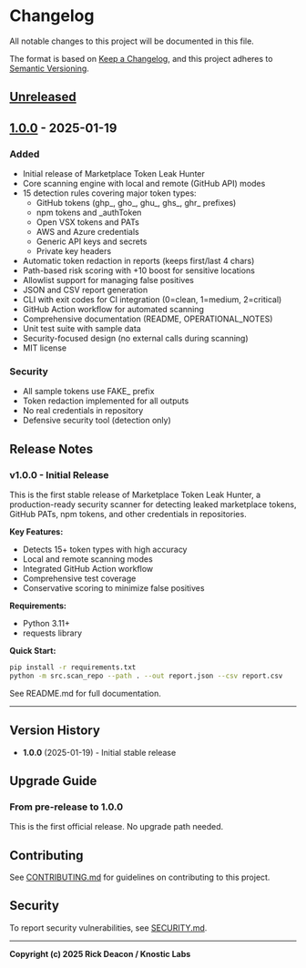 # Changelog

All notable changes to this project will be documented in this file.

The format is based on [Keep a Changelog](https://keepachangelog.com/en/1.0.0/),
and this project adheres to [Semantic Versioning](https://semver.org/spec/v2.0.0.html).

## [Unreleased]

## [1.0.0] - 2025-01-19

### Added
- Initial release of Marketplace Token Leak Hunter
- Core scanning engine with local and remote (GitHub API) modes
- 15 detection rules covering major token types:
  - GitHub tokens (ghp_, gho_, ghu_, ghs_, ghr_ prefixes)
  - npm tokens and _authToken
  - Open VSX tokens and PATs
  - AWS and Azure credentials
  - Generic API keys and secrets
  - Private key headers
- Automatic token redaction in reports (keeps first/last 4 chars)
- Path-based risk scoring with +10 boost for sensitive locations
- Allowlist support for managing false positives
- JSON and CSV report generation
- CLI with exit codes for CI integration (0=clean, 1=medium, 2=critical)
- GitHub Action workflow for automated scanning
- Comprehensive documentation (README, OPERATIONAL_NOTES)
- Unit test suite with sample data
- Security-focused design (no external calls during scanning)
- MIT license

### Security
- All sample tokens use FAKE_ prefix
- Token redaction implemented for all outputs
- No real credentials in repository
- Defensive security tool (detection only)

## Release Notes

### v1.0.0 - Initial Release

This is the first stable release of Marketplace Token Leak Hunter, a production-ready security scanner for detecting leaked marketplace tokens, GitHub PATs, npm tokens, and other credentials in repositories.

**Key Features:**
- Detects 15+ token types with high accuracy
- Local and remote scanning modes
- Integrated GitHub Action workflow
- Comprehensive test coverage
- Conservative scoring to minimize false positives

**Requirements:**
- Python 3.11+
- requests library

**Quick Start:**
```bash
pip install -r requirements.txt
python -m src.scan_repo --path . --out report.json --csv report.csv
```

See README.md for full documentation.

---

## Version History

- **1.0.0** (2025-01-19) - Initial stable release

## Upgrade Guide

### From pre-release to 1.0.0
This is the first official release. No upgrade path needed.

## Contributing

See [CONTRIBUTING.md](CONTRIBUTING.md) for guidelines on contributing to this project.

## Security

To report security vulnerabilities, see [SECURITY.md](SECURITY.md).

---

**Copyright (c) 2025 Rick Deacon / Knostic Labs**

[Unreleased]: https://github.com/knostic-labs/marketplace-token-leak-hunter/compare/v1.0.0...HEAD
[1.0.0]: https://github.com/knostic-labs/marketplace-token-leak-hunter/releases/tag/v1.0.0
